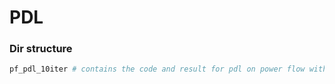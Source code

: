 # PDL

### Dir structure

``` bash
pf_pdl_10iter # contains the code and result for pdl on power flow with outer iteration 10
```